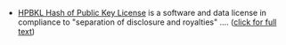- [HPBKL Hash of Public Key License](../HPBKL) is a software and data license in compliance to "separation of disclosure and royalties" .... ([click for full text](../HPBKL))

<!--
actual filename is HPBKL.md but link must not have extension!!
-->